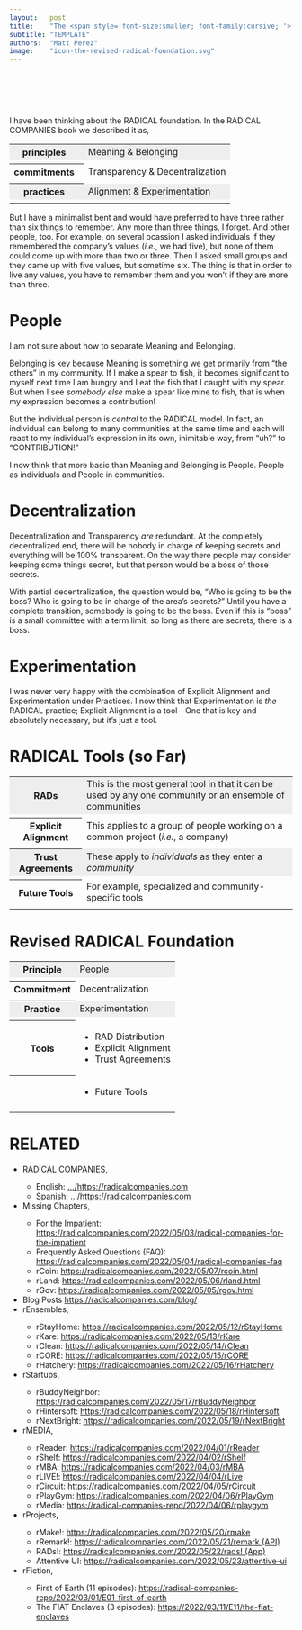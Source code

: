 ```yaml
---
layout:   post
title:    "The <span style='font-size:smaller; font-family:cursive; '>(revised)</span> RADICAL Foundation"
subtitle: "TEMPLATE"
authors:  "Matt Perez"
image:    "icon-the-revised-radical-foundation.svg"
---
```


<div style="display:none;">
 <p>I have been thinking about the <span class="_paradigm">RADICAL</span> foundation and I think that it can be made tighter. Any more than three things, I forget (and many other people, too).</p>
</div>

<h1>&nbsp;</h1>
 <p>I have been thinking about the <span class="_paradigm">RADICAL</span> foundation. In the <span class="_paradigm">RADICAL COMPANIES</span> book we described it as,</p>
 <table align="center">
  <tr style="background-color:#EEEEEE; ">
   <th>principles&nbsp;&nbsp;</th>
   <td>Meaning & Belonging</td>
  </tr>
  <tr>
   <td class="_spacer"></td>
  </tr>
  <tr>
   <th>commitments&nbsp;&nbsp;</th>
   <td>Transparency & Decentralization</td>
  </tr>
  <tr>
   <td class="_spacer"></td>
  </tr>
  <tr style="background-color:#EEEEEE; ">
   <th>practices&nbsp;&nbsp;</th>
   <td>Alignment & Experimentation</td>
  </tr>
  <tr>
   <td class="_spacer"></td>
  </tr>
 </table>
 <p>But I have a minimalist bent and would have preferred to have three rather than six things to remember. Any more than three things, I forget. And other people, too. For example, on several ocassion I asked individuals if they remembered the company&rsquo;s values (<em>i.e.</em>, we had five), but none of them could come up with more than two or three. Then I asked small groups and they came up with five values, but sometime six. The thing is that in order to live any values, you have to remember them and you won&rsquo;t if they are more than three.</p>

<h1>People</h1>
 <p>I am not sure about how to separate Meaning and Belonging.</p>
 <p>Belonging is key because Meaning is something we get primarily from &ldquo;the others&rdquo; in my community. If I make a spear to fish, it becomes significant to myself next time I am hungry and I eat the fish that I caught with my spear. But when I see <em>somebody else</em> make a spear like mine to fish, that is when my expression becomes a contribution!</p>
 <p>But the individual person is <em>central</em> to the <span claa="_paradigm">RADICAL</span> model. In fact, an individual can belong to many communities at the same time and each will react to my individual&rsquo;s expression in its own, inimitable way, from &ldquo;uh?&rdquo; to &ldquo;CONTRIBUTION!&rdquo;</p>
 <p>I now think that more basic than Meaning and Belonging is People. People as individuals and People in communities.</p>

<h1>Decentralization</h1>
 <p>Decentralization and Transparency <em>are</em> redundant. At the completely decentralized end, there will be nobody in charge of keeping secrets and everything will be 100% transparent. On the way there people may consider keeping some things secret, but that person would be a boss of those secrets.</p>
 <p>With partial decentralization, the question would be, &ldquo;Who is going to be the boss? Who is going to be in charge of the area&rsquo;s secrets?&rdquo; Until you have a complete transition, somebody is going to be the boss. Even if this is &ldquo;boss&rdquo; is a small committee with a term limit, so long as there are secrets, there is a boss.</p>

<h1>Experimentation</h1>
 <p>I was never very happy with the combination of Explicit Alignment and Experimentation under Practices. I now think that Experimentation is <em>the</em> <span class="_paradigm">RADICAL</span> practice; Explicit Alignment is a tool&mdash;One that is key and absolutely necessary, but it&rsquo;s just a tool.</p>

<h1><span claa="_paradigm">RADICAL</span> Tools (so Far)</h1>
 <table align="center">
  <tr style="background-color:#EEEEEE; ">
   <th><span class="_paradigm">RAD</span>s</th>
   <td>This is the most general tool in that it can be used by any one community or an ensemble of communities</td>
  </tr>
  <tr>
   <td class="_spacer"></td>
  </tr>
  <tr>
   <th>Explicit Alignment</th>
   <td>This applies to a group of people working on a common project (<em>i.e.</em>, a company)</td>
  </tr>
  <tr>
   <td class="_spacer"></td>
  </tr>
  <tr style="background-color:#EEEEEE; ">
   <th>Trust Agreements</th>
   <td>These apply to <em>individuals</em> as they enter a <em>community</em></td>
  </tr>
  <tr>
   <td class="_spacer"></td>
  </tr>
  <tr>
   <th>Future Tools</th>
   <td>For example, specialized and community-specific tools</td>
  </tr>
  <tr>
   <td class="_spacer"></td>
  </tr>
 </table>

<h1>Revised <span claa="_paradigm">RADICAL</span> Foundation</h1>
 <table align="center">
   <tr style="background-color:#EEEEEE; ">
   <th>Principle</th>
   <td>People</td>
  </tr>
   <tr>
    <td class="_spacer"></td>
   </tr>
  <tr>
   <th>Commitment</th>
   <td>Decentralization</td>
  </tr>
  <tr>
   <td class="_spacer"></td>
  </tr>
  <tr style="background-color:#EEEEEE; ">
   <th>Practice</th>
   <td>Experimentation</td>
  </tr>
   <tr>
    <td class="_spacer"></td>
   </tr>
  <tr>
   <th>Tools</th>
   <td>
    <ul>
     <li><span claa="_paradigm">RAD</span> Distribution</li>
     <li>Explicit Alignment</li>
     <li>Trust Agreements</li>
    </ul>
   </td>
  </tr>
  <tr>
   <th></th>
   <td>
    <ul>
     <li>Future Tools</li>
    </ul>
   </td>
  </tr>
  <tr>
   <td class="_spacer"></td>
  </tr>
 </table>

<h1 class="_section">RELATED</h1>
 <ul>
  <li>RADICAL COMPANIES,</li>
   <ul>
    <li><a>English</a>: <a href="https://radicalcompanies.com" target="_blank">&hellip;/https://radicalcompanies.com</a></li>
    <li><a>Spanish</a>: <a href="https://radicalcompanies.com" target="_blank">&hellip;/https://radicalcompanies.com</a></li>
   </ul>
  <li>Missing Chapters,</li>
   <ul>
    <li>For the Impatient: <a href="https://radicalcompanies.com/2022/05/03/radical-companies-for-the-impatient" target="_blank">https://radicalcompanies.com/2022/05/03/radical-companies-for-the-impatient</a></li>
    <li>Frequently Asked Questions (FAQ): <a href="https://radicalcompanies.com/2022/05/04/radical-companies-faq" target="_blank">https://radicalcompanies.com/2022/05/04/radical-companies-faq</a></li>
    <li>rCoin: <a href="https://radicalcompanies.com/2022/05/07/rcoin.html" target="_blank">https://radicalcompanies.com/2022/05/07/rcoin.html</a></li>
    <li>rLand: <a href="https://radicalcompanies.com/2022/05/06/rland.html" target="_blank">https://radicalcompanies.com/2022/05/06/rland.html</a></li>
    <li>rGov: <a href="https://radicalcompanies.com/2022/05/05/rgov.html" target="_blank">https://radicalcompanies.com/2022/05/05/rgov.html</a></li>
   </ul>
   <li>Blog Posts <a href="https://radicalcompanies.com/blog/" target="_blank">https://radicalcompanies.com/blog/</a></li>
   <li>rEnsembles,</li>
    <ul>
     <li> rStayHome: <a href="https://radicalcompanies.com/2022/05/12/rStayHome" target="_blank">https://radicalcompanies.com/2022/05/12/rStayHome</a></li>
     <li>     rKare: <a href="https://radicalcompanies.com/2022/05/13/rKare" target="_blank">https://radicalcompanies.com/2022/05/13/rKare</a></li>
     <li>    rClean: <a href="https://radicalcompanies.com/2022/05/14/rClean" target="_blank">https://radicalcompanies.com/2022/05/14/rClean</a></li>
     <li>     rCORE: <a href="https://radicalcompanies.com/2022/05/15/rCORE" target="_blank">https://radicalcompanies.com/2022/05/15/rCORE</a></li>
     <li>rHatchery: <a href="https://radicalcompanies.com/2022/05/16/rHatchery" target="_blank">https://radicalcompanies.com/2022/05/16/rHatchery</a></li>
    </ul>
   <li>rStartups,</li>
    <ul>
     <li>rBuddyNeighbor: <a href="https://radicalcompanies.com/2022/05/17/rBuddyNeighbor" target="_blank">https://radicalcompanies.com/2022/05/17/rBuddyNeighbor</a></li>
     <li>   rHintersoft: <a href="https://radicalcompanies.com/2022/05/18/rHintersoft" target="_blank">https://radicalcompanies.com/2022/05/18/rHintersoft</a></li> 
     <li>   rNextBright: <a href="https://radicalcompanies.com/2022/05/19/rNextBright" target="_blank">https://radicalcompanies.com/2022/05/19/rNextBright</a></li>
    </ul>
   <li>rMEDIA,</li>
    <ul>
     <li> rReader: <a href="https://radicalcompanies.com/2022/04/01/rReader" target="_blank">https://radicalcompanies.com/2022/04/01/rReader</a></li>
     <li>  rShelf: <a href="https://radicalcompanies.com/2022/04/02/rShelf" target="_blank">https://radicalcompanies.com/2022/04/02/rShelf</a></li>
     <li>    rMBA: <a href="https://radicalcompanies.com/2022/04/03/rMBA" target="_blank">https://radicalcompanies.com/2022/04/03/rMBA</a></li>
     <li>  rLIVE!: <a href="https://radicalcompanies.com/2022/04/04/rLive" target="_blank">https://radicalcompanies.com/2022/04/04/rLive</a></li>
     <li>rCircuit: <a href="https://radicalcompanies.com/2022/04/05/rCircuit" target="_blank">https://radicalcompanies.com/2022/04/05/rCircuit</a></li>
     <li>rPlayGym: <a href="https://radicalcompanies.com/2022/04/06/rPlayGym" target="_blank">https://radicalcompanies.com/2022/04/06/rPlayGym</a></li>
     <li>  rMedia: <a href="https://radical-companies-repo/2022/04/06/rplaygym" target="_blank">https://radical-companies-repo/2022/04/06/rplaygym</a></li>
    </ul>
   <li>rProjects,</li>
    <ul>
     <li>      rMake!: <a href="https://radicalcompanies.com/2022/05/20/rmake" target="_blank">https://radicalcompanies.com/2022/05/20/rmake</a></li>
     <li>    rRemark!: <a href="https://radicalcompanies.com/2022/05/21/remark" target="_blank">https://radicalcompanies.com/2022/05/21/remark (API)</a></li>
     <li>       RADs!: <a href="https://radicalcompanies.com/2022/05/22/rads!" target="_blank">https://radicalcompanies.com/2022/05/22/rads! (App)</a></li>
     <li>Attentive UI: <a href="https://radicalcompanies.com/2022/05/23/attentive-ui" target="_blank">https://radicalcompanies.com/2022/05/23/attentive-ui</a></li>
    </ul>
   <li>rFiction,</li>
    <ul>
     <li>  First of Earth (11 episodes): <a href="https://radical-companies-repo/2022/03/01/E01-first-of-earth" target="_blank">https://radical-companies-repo/2022/03/01/E01-first-of-earth</a></li>
     <li>The FIAT Enclaves (3 episodes): <a href="https://2022/03/11/E11/the-fiat-enclaves" target="_blank">https://2022/03/11/E11/the-fiat-enclaves</a></li>
    </ul>

